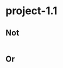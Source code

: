 # project-1.1

## Not

<img scr="./Screenshot 2024-11-18 100104.png" />

## Or

<img scr="./Screenshot 2024-11-18 100104.png" />